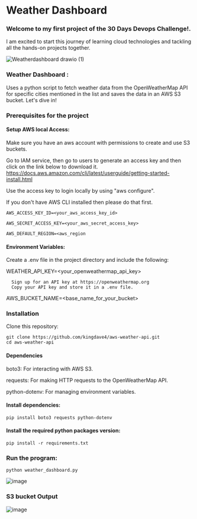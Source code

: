 # Weather Dashboard

### Welcome to my first project of the 30 Days Devops Challenge!. 

I am excited to start this journey of learning cloud technologies and tackling  all the hands-on projects together.

![Weatherdashboard drawio (1)](https://github.com/user-attachments/assets/f2c6ba4c-b60f-4b1b-aa65-bdea65f57d2d)


### Weather Dashboard : 
Uses a python script to fetch weather data from the OpenWeatherMap API for specific cities mentioned in the list and saves the data in an AWS S3 bucket. Let's dive in!


### Prerequisites for the project

#### Setup AWS local Access: 

Make sure you have an aws account with permissions to create and use S3 buckets.

Go to IAM service, then go to users to generate an access key and then click on the link below to download it.
https://docs.aws.amazon.com/cli/latest/userguide/getting-started-install.html 

Use the access key to login locally by using "aws configure".

If you don't have AWS CLI installed then 
please do that first.

    AWS_ACCESS_KEY_ID=<your_aws_access_key_id>

    AWS_SECRET_ACCESS_KEY=<your_aws_secret_access_key>

    AWS_DEFAULT_REGION=<aws_region


#### Environment Variables: 

Create a .env file in the project directory and include the following:

WEATHER_API_KEY=<your_openweathermap_api_key>

      Sign up for an API key at https://openweathermap.org
      Copy your API key and store it in a .env file.

AWS_BUCKET_NAME=<base_name_for_your_bucket>


### Installation
Clone this repository:

    git clone https://github.com/kingdave4/aws-weather-api.git
    cd aws-weather-api

#### Dependencies

boto3: For interacting with AWS S3.

requests: For making HTTP requests to the OpenWeatherMap API.

python-dotenv: For managing environment variables.

#### Install dependencies:
    pip install boto3 requests python-dotenv


#### Install the required python packages version:
    pip install -r requirements.txt


### Run the program:
    python weather_dashboard.py
![image](https://github.com/user-attachments/assets/71a42957-0a0d-4577-a072-7a9c9042fc56)


### S3 bucket Output
![image](https://github.com/user-attachments/assets/a2753b0a-2922-442a-9596-f17b8d7a3a09)

